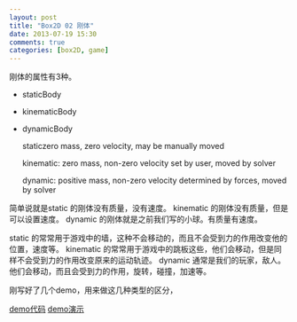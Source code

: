 ```yaml
---
layout: post
title: "Box2D 02 刚体"
date: 2013-07-19 15:30
comments: true
categories: [box2D, game]
---
```


刚体的属性有3种。

* staticBody
* kinematicBody
* dynamicBody

	staticzero mass, zero velocity, may be manually moved
	
	kinematic: zero mass, non-zero velocity set by user, moved by solver
	
	dynamic: positive mass, non-zero velocity determined by forces, moved by solver 

简单说就是static 的刚体没有质量，没有速度。
kinematic 的刚体没有质量，但是可以设置速度。
dynamic 的刚体就是之前我们写的小球。有质量有速度。

static 的常常用于游戏中的墙，这种不会移动的，而且不会受到力的作用改变他的位置，速度等。
kinematic 的常常用于游戏中的跳板这些，他们会移动，但是同样不会受到力的作用改变原来的运动轨迹。
dynamic 通常是我们的玩家，敌人。他们会移动，而且会受到力的作用，旋转，碰撞，加速等。

刚写好了几个demo，用来做这几种类型的区分，

[demo代码](https://github.com/studentdeng/box2d-tutorials/tree/master/02)
[demo演示](http://v.youku.com/v_show/id_XNTg0OTM0OTg4.html)